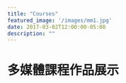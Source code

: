 ```yaml
---
title: "Courses"
featured_image: '/images/mm1.jpg'
date: 2017-03-02T12:00:00-05:00
description: ""
---
```

<h1> 多媒體課程作品展示 </h1>
